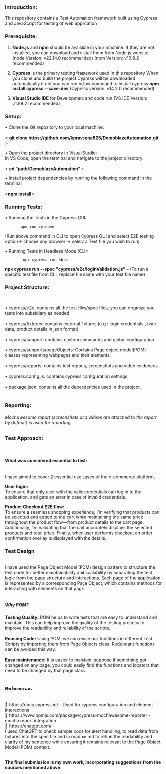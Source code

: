 <h3>Introduction:</h3>

This repository contains a Test Automation framework built using Cypress and JavaScript for testing of web application

<h3>Prerequisite:</h3> 

1.	**Node.js** and **npm** should be available in your machine. If they are not installed, you can download and install them from Node.js website.
(node Version: v22.14.0 recommended)
(npm Version: v10.9.2 recommended)

2.	**Cypress** is the primary testing framework used in this repository 
When you clone and build the project Cypress will be downloaded automatically if not you can run below command to install cypress
**npm install cypress --save-dev**
(Cypress version: v14.2.0 recommended)

3.	**Visual Studio IDE** for Development and code run 
(VS IDE Version: v1.98.2 recommended)

<h3>Setup:</h3>

•	Clone the Git repository to your local machine:<br><br>
                     < **git clone https://github.com/kpraveena825/DemoblazeAutomation.git<br>** >
           
•	Open the project directory in Visual Studio:<br>
                      In VS Code, open the terminal and navigate to the project directory:<br><br>
                      < **cd "path/DemoblazeAutomation"** >
           
•	Install project dependencies by running the following command in the terminal<br><br>
                      <**npm install**><br>

<h3>Running Tests:</h3>

•	Running the Tests in the Cypress GUI:<br>

           npm run cy:open 
(Run above command in CLI to open Cypress GUI and select E2E testing option-> choose any browser -> select a Test file you wish to run) <br>

•	Running Tests in Headless Mode (CLI): <br>

            npx cypress run <br>
**npx cypress run --spec "cypress/e2e/loginValidation.js"** – (To run a specific test file from CLI, replace file name with your test file name) <br>

<h3>Project Structure:</h3><br>

•	cypress/e2e: contains all the test files/spec files, you can organize you tests into subsidiary as needed <br><br>
•	cypress/fixtures: contains external fixtures (e.g : login credentials , user data, product details in json format) <br><br>
•	cypress/support: contains custom commands and global configuration <br><br>
•	cypress/supports/pageObjects: Contains Page object model(POM) classes representing webpages and their elements. <br><br>
•	cypress/reports: contains test reports, screenshots and video evidences.<br><br>
•	cypress.config.js: contains cypress configuration settings.<br><br>
•	package.json: contains all the dependencies used in the project.<br><br>

<h3>Reporting:</h3>
<h6>Mochawesome report (screenshots and videos are attached to the report by default) is used for reporting </h6>

<h3>Test Approach: </h3><br>
<h4>What was considered essential to test:</h4><br>
I have aimed to cover 2 essential use cases of the e-commerce platform, 

**User login:** <br>
 To ensure that only user with the valid credentials can log in to the application. and gets an error in case of invalid credentials.
 
**Product Checkout E2E flow:** <br>
To ensure a seamless shopping experience, I’m verifying that products can be selected and added to the cart while maintaining the same price throughout the product flow—from product details to the cart page. Additionally, I’m validating that the cart accurately displays the selected products and total price. Finally, when user performs checkout an order confirmation overlay is displayed with the details.<br>

<h3>Test Design</h3><br>
I have used the Page Object Model (POM) design pattern to structure the test code for better maintainability and scalability by separating the test logic from the page structure and interactions. Each page of the application is represented by a corresponding Page Object, which contains methods for interacting with elements on that page.<br><br>

<h5>Why POM?</h5>

**Testing Quality:** POM helps to write tests that are easy to understand and maintain. This can help improve the quality of the testing process to improve the readability and reliability of the scripts.<br><br>
**Reusing Code:** Using POM, we can reuse our functions in different Test Scripts by importing them from Page Objects class. Redundant functions can be avoided this way. <br><br>
**Easy maintenance:** It is easier to maintain, suppose if something got changed on any page, you could easily find the functions and locators that need to be changed by that page class. <br><br>


<h3>Reference:</h3><br>
	https://docs.cypress.io/ - Used for cypress configuration and element interactions <br>
	https://www.npmjs.com/package/cypress-mochawesome-reporter - mocha report integration<br>
	https://chatgpt.com/ - <br>
I used ChatGPT to check sample code for alert handling, to read data from fixtures into the spec file and in readme.md to refine the readability and clarity of my sentence while ensuring it remains relevant to the Page Object Model (POM) context.<br><br>


**The final submission is my own work, incorporating suggestions from the sources mentioned above.**


